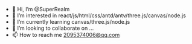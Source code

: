 - 👋 Hi, I’m @SuperRealm
- 👀 I’m interested in react/js/html/css/antd/antv/three.js/canvas/node.js
- 🌱 I’m currently learning canvas/three.js/node.js
- 💞️ I’m looking to collaborate on ...
- 📫 How to reach me 2095374006@qq.com

<!---
SuperRealm/SuperRealm is a ✨ special ✨ repository because its `README.md` (this file) appears on your GitHub profile.
You can click the Preview link to take a look at your changes.
--->
